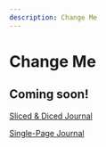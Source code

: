 ```yaml
---
description: Change Me
---
```


# Change Me
## Coming soon!

[Sliced & Diced Journal](/blog/)

[Single-Page Journal](/journal/)
